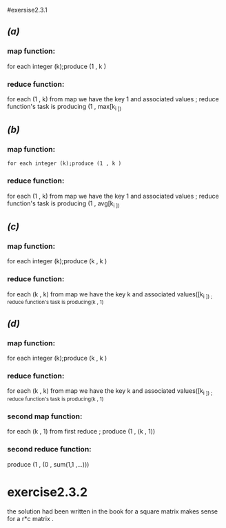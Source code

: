 #exersise2.3.1
## _(a)_   
### map function:
for each integer (k);produce (1 , k )
### reduce function:
for each (1 , k) from map we have the key 1 and associated values ; reduce function's task is producing (1 , max[k<sub>i ])

## _(b)_
### map function:
    for each integer (k);produce (1 , k )
### reduce function:
for each (1 , k) from map we have the key 1 and associated values ; reduce function's task is producing (1 , avg[k<sub>i ])
    
## _(c)_    
### map function:
for each integer (k);produce (k , k )
### reduce function:
for each (k , k) from map we have the key k and associated values([k<sub>i   ]) ; reduce  function's task is producing(k , 1) 

## _(d)_    
### map function:
for each integer (k);produce (k , k )
### reduce function:
for each (k , k) from map we have the key k and associated values([k<sub>i   ]) ; reduce  function's task is producing(k , 1)
    
### second map function:
for each (k , 1) from first reduce ; produce (1 , (k , 1))
###  second reduce function:
 produce (1 , (0 , sum(1,1 ,...)))
 
 
 # exercise2.3.2
 the solution had been written in the book for a square matrix makes sense for a r*c matrix .
    
